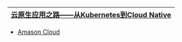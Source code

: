 
[云原生应用之路——从Kubernetes到Cloud Native](https://jimmysong.io/kubernetes-handbook/cloud-native/from-kubernetes-to-cloud-native.html)|
---|


* [Amason Cloud](https://github.com/stevenli91748/Cloud/blob/master/Amason%20Cloud.md)





